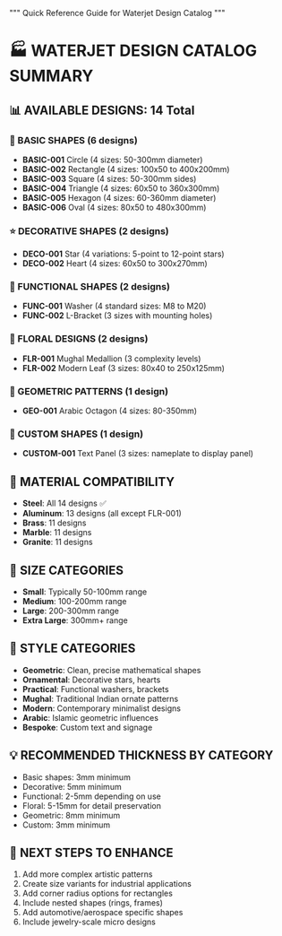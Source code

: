 """
Quick Reference Guide for Waterjet Design Catalog
"""

# 🏭 WATERJET DESIGN CATALOG SUMMARY

## 📊 AVAILABLE DESIGNS: 14 Total

### 🔷 BASIC SHAPES (6 designs)
- **BASIC-001** Circle (4 sizes: 50-300mm diameter)
- **BASIC-002** Rectangle (4 sizes: 100x50 to 400x200mm)  
- **BASIC-003** Square (4 sizes: 50-300mm sides)
- **BASIC-004** Triangle (4 sizes: 60x50 to 360x300mm)
- **BASIC-005** Hexagon (4 sizes: 60-360mm diameter)
- **BASIC-006** Oval (4 sizes: 80x50 to 480x300mm)

### ⭐ DECORATIVE SHAPES (2 designs)
- **DECO-001** Star (4 variations: 5-point to 12-point stars)
- **DECO-002** Heart (4 sizes: 60x50 to 300x270mm)

### 🔧 FUNCTIONAL SHAPES (2 designs)
- **FUNC-001** Washer (4 standard sizes: M8 to M20)
- **FUNC-002** L-Bracket (3 sizes with mounting holes)

### 🌸 FLORAL DESIGNS (2 designs)
- **FLR-001** Mughal Medallion (3 complexity levels)
- **FLR-002** Modern Leaf (3 sizes: 80x40 to 250x125mm)

### 🔶 GEOMETRIC PATTERNS (1 design)
- **GEO-001** Arabic Octagon (4 sizes: 80-350mm)

### 📝 CUSTOM SHAPES (1 design)
- **CUSTOM-001** Text Panel (3 sizes: nameplate to display panel)

## 🎯 MATERIAL COMPATIBILITY
- **Steel**: All 14 designs ✅
- **Aluminum**: 13 designs (all except FLR-001)
- **Brass**: 11 designs
- **Marble**: 11 designs  
- **Granite**: 11 designs

## 📏 SIZE CATEGORIES
- **Small**: Typically 50-100mm range
- **Medium**: 100-200mm range  
- **Large**: 200-300mm range
- **Extra Large**: 300mm+ range

## 🎨 STYLE CATEGORIES
- **Geometric**: Clean, precise mathematical shapes
- **Ornamental**: Decorative stars, hearts
- **Practical**: Functional washers, brackets
- **Mughal**: Traditional Indian ornate patterns
- **Modern**: Contemporary minimalist designs
- **Arabic**: Islamic geometric influences
- **Bespoke**: Custom text and signage

## 💡 RECOMMENDED THICKNESS BY CATEGORY
- Basic shapes: 3mm minimum
- Decorative: 5mm minimum  
- Functional: 2-5mm depending on use
- Floral: 5-15mm for detail preservation
- Geometric: 8mm minimum
- Custom: 3mm minimum

## 🚀 NEXT STEPS TO ENHANCE
1. Add more complex artistic patterns
2. Create size variants for industrial applications  
3. Add corner radius options for rectangles
4. Include nested shapes (rings, frames)
5. Add automotive/aerospace specific shapes
6. Include jewelry-scale micro designs
